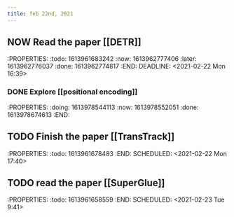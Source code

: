 ```yaml
---
title: feb 22nd, 2021
---
```


## NOW Read the paper [[DETR]] 
:PROPERTIES:
:todo: 1613961683242
:now: 1613962777406
:later: 1613962776037
:done: 1613962774817
:END:
DEADLINE: <2021-02-22 Mon 16:39>
### DONE Explore [[positional encoding]]
:PROPERTIES:
:doing: 1613978544113
:now: 1613978552051
:done: 1613978674613
:END:
## TODO Finish the paper [[TransTrack]] 
:PROPERTIES:
:todo: 1613961678483
:END:
SCHEDULED: <2021-02-22 Mon 17:40>
## TODO read the paper [[SuperGlue]] 
:PROPERTIES:
:todo: 1613961658559
:END:
SCHEDULED: <2021-02-23 Tue 9:41>
##

